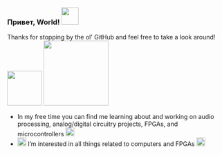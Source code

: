 ### Привет, World! <img src="https://github.com/greentextterminal/greentextterminal/assets/68518334/29873d3b-cf8e-4c6d-ae1a-f91398bff46c" width="40">
Thanks for stopping by the ol' GitHub and feel free to take a look around! <br>
<img src="https://github.com/greentextterminal/greentextterminal/assets/68518334/555d423d-715c-4214-b1f2-77e5aebde69d" width="80"> <img src="https://github.com/greentextterminal/greentextterminal/assets/68518334/a66adccc-98ba-428c-90cd-e84e30f8d736" width="150">
- In my free time you can find me learning about and working on audio processing, analog/digital circuitry projects, FPGAs, and microcontrollers <img src="https://github.com/greentextterminal/greentextterminal/assets/68518334/b966f15d-45a0-4f94-a00a-a547fd5d8fc0" width="20">
- <img src="https://github.com/greentextterminal/greentextterminal/assets/68518334/b966f15d-45a0-4f94-a00a-a547fd5d8fc0" width="20"> I’m interested in all things related to computers and FPGAs <img src="https://github.com/greentextterminal/greentextterminal/assets/68518334/b966f15d-45a0-4f94-a00a-a547fd5d8fc0" width="20">

<!--
**greentextterminal/greentextterminal** is a ✨ _special_ ✨ repository because its `README.md` (this file) appears on your GitHub profile.

Here are some ideas to get you started:👋 
cool symbols 💻 ⚛ 🤖
red strobe below
<img src="https://github.com/greentextterminal/greentextterminal/assets/68518334/4eb5556a-5339-4e07-88e9-85c5c4ab1e2a" width="20">

- 🔭 I’m currently working on ...
- 🌱 I’m currently learning ...
- 👯 I’m looking to collaborate on ...
- 🤔 I’m looking for help with ...
- 💬 Ask me about ...
- 📫 How to reach me: ...
- 😄 Pronouns: ...
- ⚡ Fun fact: ...
-->
